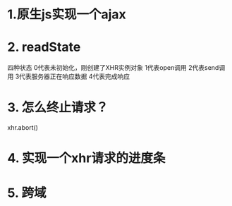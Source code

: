 # 1.原生js实现一个ajax


# 2. readState
四种状态
0代表未初始化，刚创建了XHR实例对象
1代表open调用
2代表send调用
3代表服务器正在响应数据
4代表完成响应

# 3. 怎么终止请求？
xhr.abort()

# 4. 实现一个xhr请求的进度条

# 5. 跨域